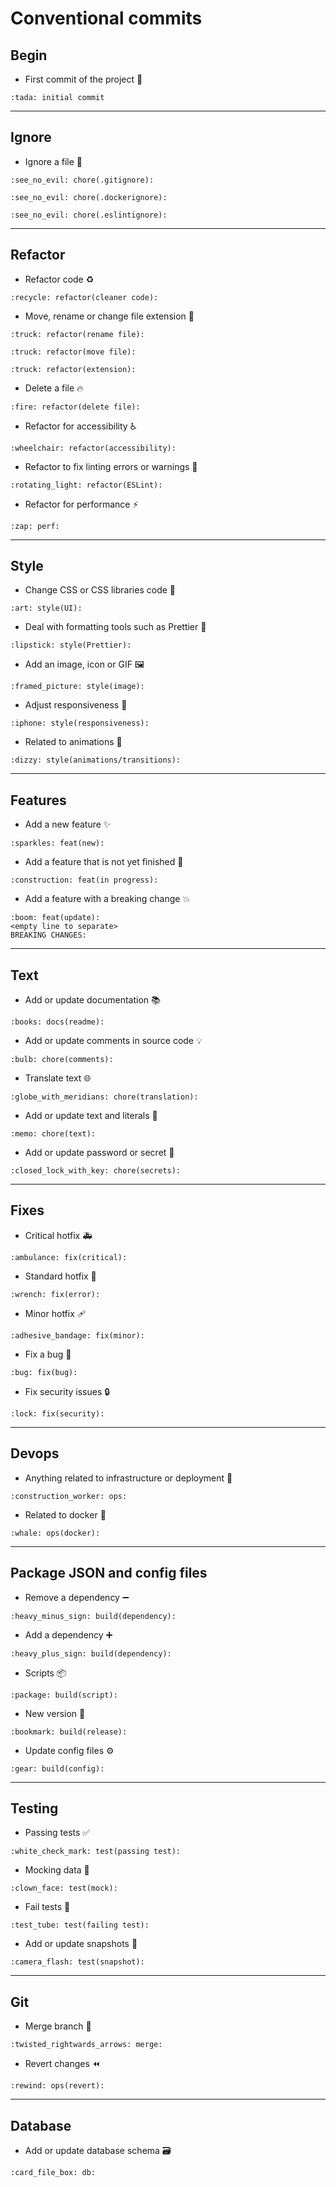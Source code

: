 # Conventional commits

## Begin

* First commit of the project :tada:

~~~properties
:tada: initial commit
~~~

---

## Ignore

* Ignore a file :see_no_evil:

~~~properties
:see_no_evil: chore(.gitignore):
~~~

~~~properties
:see_no_evil: chore(.dockerignore):
~~~

~~~properties
:see_no_evil: chore(.eslintignore):
~~~

---

## Refactor

* Refactor code :recycle:

~~~properties
:recycle: refactor(cleaner code):
~~~

* Move, rename or change file extension :truck:

~~~properties
:truck: refactor(rename file):
~~~

~~~properties
:truck: refactor(move file):
~~~

~~~properties
:truck: refactor(extension):
~~~

* Delete a file :fire:

~~~properties
:fire: refactor(delete file):
~~~

* Refactor for accessibility :wheelchair:

~~~properties
:wheelchair: refactor(accessibility):
~~~

* Refactor to fix linting errors or warnings :rotating_light:

~~~properties
:rotating_light: refactor(ESLint): 
~~~

* Refactor for performance :zap:

~~~properties
:zap: perf:
~~~

---

## Style

* Change CSS or CSS libraries code :art:

~~~properties
:art: style(UI):
~~~

* Deal with formatting tools such as Prettier :lipstick:

~~~properties
:lipstick: style(Prettier):
~~~

* Add an image, icon or GIF :framed_picture:

~~~properties
:framed_picture: style(image):
~~~

* Adjust responsiveness :iphone:

~~~properties
:iphone: style(responsiveness):
~~~

* Related to animations :dizzy:

~~~properties
:dizzy: style(animations/transitions):
~~~

---

## Features

* Add a new feature :sparkles:

~~~properties
:sparkles: feat(new):
~~~

* Add a feature that is not yet finished :construction:

~~~properties
:construction: feat(in progress):
~~~

* Add a feature with a breaking change :boom:

~~~properties
:boom: feat(update):
<empty line to separate>
BREAKING CHANGES:
~~~

---

## Text

* Add or update documentation :books:

~~~properties
:books: docs(readme):
~~~

* Add or update comments in source code :bulb:

~~~properties
:bulb: chore(comments):
~~~

* Translate text :globe_with_meridians:

~~~properties
:globe_with_meridians: chore(translation):
~~~

* Add or update text and literals :memo:

~~~properties
:memo: chore(text):
~~~

* Add or update password or secret :closed_lock_with_key:

~~~properties
:closed_lock_with_key: chore(secrets):
~~~

---

## Fixes

* Critical hotfix :ambulance:

~~~properties
:ambulance: fix(critical):
~~~

* Standard hotfix :wrench:

~~~properties
:wrench: fix(error):
~~~

* Minor hotfix :adhesive_bandage:

~~~properties
:adhesive_bandage: fix(minor):
~~~

* Fix a bug :bug:

~~~properties
:bug: fix(bug):
~~~

* Fix security issues :lock:

~~~properties
:lock: fix(security):
~~~

---

## Devops

* Anything related to infrastructure or deployment :construction_worker:

~~~properties
:construction_worker: ops:
~~~

* Related to docker :whale:

~~~properties
:whale: ops(docker):
~~~

---

## Package JSON and config files

* Remove a dependency :heavy_minus_sign:

~~~properties
:heavy_minus_sign: build(dependency):
~~~

* Add a dependency :heavy_plus_sign:

~~~properties
:heavy_plus_sign: build(dependency):
~~~

* Scripts :package:

~~~properties
:package: build(script):
~~~

* New version :bookmark:

~~~properties
:bookmark: build(release):
~~~

* Update config files :gear:

~~~properties
:gear: build(config):
~~~

---

## Testing

* Passing tests :white_check_mark:

~~~properties
:white_check_mark: test(passing test):
~~~

* Mocking data :clown_face:

~~~properties
:clown_face: test(mock):
~~~

* Fail tests :test_tube:

~~~properties
:test_tube: test(failing test):
~~~

* Add or update snapshots :camera_flash:

~~~properties
:camera_flash: test(snapshot):
~~~

---

## Git

* Merge branch :twisted_rightwards_arrows:

~~~properties
:twisted_rightwards_arrows: merge:
~~~

* Revert changes :rewind:

~~~properties
:rewind: ops(revert):
~~~

---

## Database

* Add or update database schema :card_file_box:

~~~properties
:card_file_box: db:
~~~
